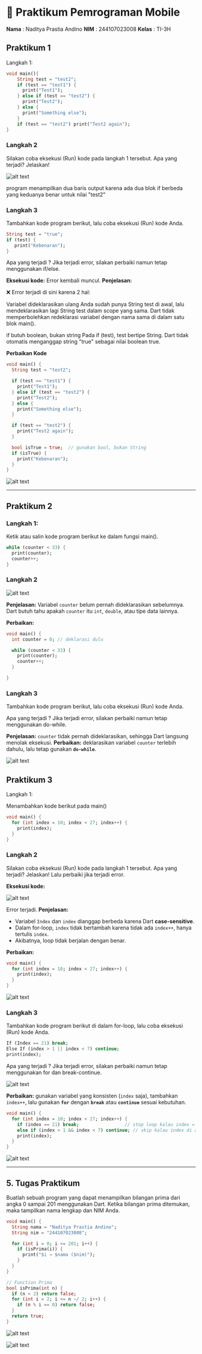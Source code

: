 
# 📘 Praktikum Pemrograman Mobile

**Nama**  : Naditya Prastia Andino
**NIM**   : 244107023008
**Kelas** : TI-3H  


## Praktikum 1

Langkah 1:
```dart
void main(){
    String test = "test2";
    if (test == "test1") {
      print("Test1");
    } else if (test == "test2") {
      print("Test2");
    } else {
      print("Something else");
    }
    if (test == "test2") print("Test2 again");
}
```

### Langkah 2

Silakan coba eksekusi (Run) kode pada langkah 1 tersebut. Apa yang terjadi? Jelaskan!

![alt text](img/image.png)

program menampilkan dua baris output karena ada dua blok if berbeda yang keduanya benar untuk nilai "test2"

### Langkah 3

Tambahkan kode program berikut, lalu coba eksekusi (Run) kode Anda.
```dart
String test = "true";
if (test) {
   print("Kebenaran");
}
```

Apa yang terjadi ? Jika terjadi error, silakan perbaiki namun tetap menggunakan if/else.

**Eksekusi kode:**
Error kembali muncul.
**Penjelasan:**

❌ Error terjadi di sini karena 2 hal:

Variabel dideklarasikan ulang
Anda sudah punya String test di awal, lalu mendeklarasikan lagi String test dalam scope yang sama. Dart tidak memperbolehkan redeklarasi variabel dengan nama sama di dalam satu blok main().

if butuh boolean, bukan string
Pada if (test), test bertipe String. Dart tidak otomatis menganggap string "true" sebagai nilai boolean true.

**Perbaikan Kode**

```dart
void main() {
  String test = "test2";

  if (test == "test1") {
    print("Test1");
  } else if (test == "test2") {
    print("Test2");
  } else {
    print("Something else");
  }

  if (test == "test2") {
    print("Test2 again");
  }

  bool isTrue = true;  // gunakan bool, bukan String
  if (isTrue) {
    print("Kebenaran");
  }
}
```

![alt text](img/image-1.png)


---

## Praktikum 2

### Langkah 1:

Ketik atau salin kode program berikut ke dalam fungsi main().

```dart
while (counter < 33) {
  print(counter);
  counter++;
}
```

### Langkah 2

![alt text](img/image-3.png)

**Penjelasan:**
Variabel `counter` belum pernah dideklarasikan sebelumnya. Dart butuh tahu apakah `counter` itu `int`, `double`, atau tipe data lainnya.

**Perbaikan:**
```dart
void main() {
  int counter = 0; // deklarasi dulu

  while (counter < 33) {
    print(counter);
    counter++;
  }

}
```

### Langkah 3

Tambahkan kode program berikut, lalu coba eksekusi (Run) kode Anda.

Apa yang terjadi ? Jika terjadi error, silakan perbaiki namun tetap menggunakan do-while.

**Penjelasan:**
`counter` tidak pernah dideklarasikan, sehingga Dart langsung menolak eksekusi.
**Perbaikan:** deklarasikan variabel `counter` terlebih dahulu, lalu tetap gunakan **`do-while`**.

![alt text](img/image-4.png)



## Praktikum 3

Langkah 1:

Menambahkan kode berikut pada main()
```dart
void main() {
  for (int index = 10; index < 27; index++) {
    print(index);
  }
}
```

### Langkah 2

Silakan coba eksekusi (Run) kode pada langkah 1 tersebut. Apa yang terjadi? Jelaskan! Lalu perbaiki jika terjadi error.

**Eksekusi kode:**

![alt text](img/image-5.png)

Error terjadi.
**Penjelasan:**

* Variabel `Index` dan `index` dianggap berbeda karena Dart **case-sensitive**.
* Dalam for-loop, `index` tidak bertambah karena tidak ada `index++`, hanya tertulis `index`.
* Akibatnya, loop tidak berjalan dengan benar.

**Perbaikan:**

```dart
void main() {
  for (int index = 10; index < 27; index++) {
    print(index);
  }
}
```

![alt text](img/image-6.png)

### Langkah 3

Tambahkan kode program berikut di dalam for-loop, lalu coba eksekusi (Run) kode Anda.

```dart
If (Index == 21) break;
Else If (index > 1 || index < 7) continue;
print(index);
```

Apa yang terjadi ? Jika terjadi error, silakan perbaiki namun tetap menggunakan for dan break-continue.

![alt text](img/image-7.png)

**Perbaikan:** gunakan variabel yang konsisten (`index` saja), tambahkan `index++`, lalu gunakan **`for`** dengan **`break`** atau **`continue`** sesuai kebutuhan.

```dart
void main() {
  for (int index = 10; index < 27; index++) {
    if (index == 21) break;                 // stop loop kalau index = 21
    else if (index > 1 && index < 7) continue; // skip kalau index di antara 2-6
    print(index);
  }
}
```

![alt text](img/image-8.png)

---

## 5. Tugas Praktikum

Buatlah sebuah program yang dapat menampilkan bilangan prima dari angka 0 sampai 201 menggunakan Dart. Ketika bilangan prima ditemukan, maka tampilkan nama lengkap dan NIM Anda.

```dart
void main() {
  String nama = "Naditya Prastia Andino";
  String nim = "244107023008";

  for (int i = 0; i <= 201; i++) {
    if (isPrima(i)) {
      print("$i → $nama ($nim)");
    }
  }
}

// Function Prima
bool isPrima(int n) {
  if (n < 2) return false; 
  for (int i = 2; i <= n ~/ 2; i++) {
    if (n % i == 0) return false;
  }
  return true;
}
```

![alt text](img/image-9.png)

![alt text](img/image-10.png)